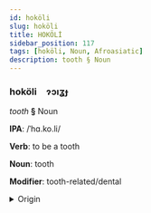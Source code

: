 ```yaml
---
id: hoköli
slug: hoköli
title: HOKÖLİ
sidebar_position: 117
tags: [hoköli, Noun, Afroasiatic]
description: tooth § Noun
---
```


### hoköli&emsp;<span kind="abugida">ɂɔıʓɟ</span>

*tooth* **§** Noun

**IPA**: /ˈhɑ.ko.li/

**Verb**: to be a tooth

**Noun**: tooth

**Modifier**: tooth-related/dental

<details>
    <summary>Origin</summary>
    Hausa haƙōrī /há.kʼóː.ɽíː/<br/>
    <em>Afroasiatic Language Family</em>
</details>